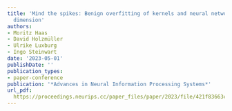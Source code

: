 ```yaml
---
title: 'Mind the spikes: Benign overfitting of kernels and neural networks in fixed
  dimension'
authors:
- Moritz Haas
- David Holzmüller
- Ulrike Luxburg
- Ingo Steinwart
date: '2023-05-01'
publishDate: ''
publication_types:
- paper-conference
publication: '*Advances in Neural Information Processing Systems*'
url_pdf: 
  https://proceedings.neurips.cc/paper_files/paper/2023/file/421f83663c02cdaec8c3c38337709989-Paper-Conference.pdf
---
```

